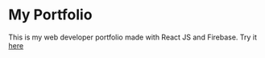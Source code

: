 # My Portfolio

This is my web developer portfolio made with React JS and Firebase. Try it [here](www.github.com)
